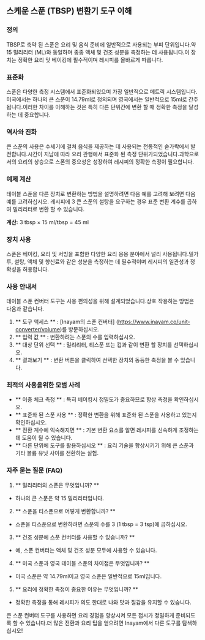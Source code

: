 ## 스케운 스푼 (TBSP) 변환기 도구 이해

### 정의
TBSP로 축약 된 스푼은 요리 및 음식 준비에 일반적으로 사용되는 부피 단위입니다.약 15 밀리리터 (ML)와 동일하며 종종 액체 및 건조 성분을 측정하는 데 사용됩니다.이 장치는 정확한 요리 및 베이킹에 필수적이며 레시피를 올바르게 따릅니다.

### 표준화
스푼은 다양한 측정 시스템에서 표준화되었으며 가장 일반적으로 메트릭 시스템입니다.미국에서는 하나의 큰 스푼이 14.79ml로 정의되며 영국에서는 일반적으로 15ml로 간주됩니다.이러한 차이를 이해하는 것은 특히 다른 단위간에 변환 할 때 정확한 측정을 달성하는 데 중요합니다.

### 역사와 진화
큰 스푼의 사용은 수세기에 걸쳐 음식을 제공하는 데 사용되는 전통적인 숟가락에서 발전합니다.시간이 지남에 따라 요리 관행에서 표준화 된 측정 단위가되었습니다.과학으로서의 요리의 상승으로 스폰의 중요성은 성장하여 레시피의 정확한 측정이 필요합니다.

### 예제 계산
테이블 스푼을 다른 장치로 변환하는 방법을 설명하려면 다음 예를 고려해 보려면 다음 예를 고려하십시오. 레시피에 3 큰 스푼의 설탕을 요구하는 경우 표준 변환 계수를 곱하여 밀리리터로 변환 할 수 있습니다.

**계산:**
3 tbsp × 15 ml/tbsp = 45 ml

### 장치 사용
스푼은 베이킹, 요리 및 서빙을 포함한 다양한 요리 응용 분야에서 널리 사용됩니다.밀가루, 설탕, 액체 및 향신료와 같은 성분을 측정하는 데 필수적이며 레시피의 일관성과 정확성을 허용합니다.

### 사용 안내서
테이블 스푼 컨버터 도구는 사용 편의성을 위해 설계되었습니다.상호 작용하는 방법은 다음과 같습니다.

1. ** 도구 액세스 ** : [Inayam의 스푼 컨버터] (https://www.inayam.co/unit-converter/volume)를 방문하십시오.
2. ** 입력 값 ** : 변환하려는 스푼의 수를 입력하십시오.
3. ** 대상 단위 선택 ** : 밀리리터, 티스푼 또는 컵과 같이 변환 할 장치를 선택하십시오.
4. ** 결과보기 ** : 변환 버튼을 클릭하여 선택한 장치의 동등한 측정을 볼 수 있습니다.

### 최적의 사용을위한 모범 사례
- ** 이중 체크 측정 ** : 특히 베이킹시 정밀도가 중요하므로 항상 측정을 확인하십시오.
- ** 표준화 된 스푼 사용 ** : 정확한 변환을 위해 표준화 된 스푼을 사용하고 있는지 확인하십시오.
- ** 전환 계수에 익숙해지면 ** : 기본 변환 요소를 알면 레시피를 신속하게 조정하는 데 도움이 될 수 있습니다.
- ** 다른 단위에 도구를 활용하십시오 ** : 요리 기술을 향상시키기 위해 큰 스푼과 기타 볼륨 유닛 사이를 전환하는 실험.

### 자주 묻는 질문 (FAQ)

1. ** 밀리리터의 스푼은 무엇입니까? **
- 하나의 큰 스푼은 약 15 밀리리터입니다.

2. ** 스푼을 티스푼으로 어떻게 변환합니까? **
- 스푼을 티스푼으로 변환하려면 스푼의 수를 3 (1 tbsp = 3 tsp)에 곱하십시오.

3. ** 건조 성분에 스푼 컨버터를 사용할 수 있습니까? **
- 예, 스푼 컨버터는 액체 및 건조 성분 모두에 사용할 수 있습니다.

4. ** 미국 스푼과 영국 테이블 스푼의 차이점은 무엇입니까? **
- 미국 스푼은 약 14.79ml이고 영국 스푼은 일반적으로 15ml입니다.

5. ** 요리에 정확한 측정이 중요한 이유는 무엇입니까? **
- 정확한 측정을 통해 레시피가 의도 한대로 나와 맛과 질감을 유지할 수 있습니다.

큰 스푼 컨버터 도구를 사용하면 요리 경험을 향상시켜 모든 접시가 정밀하게 준비되도록 할 수 있습니다.더 많은 전환과 요리 팁을 얻으려면 Inayam에서 다른 도구를 탐색하십시오!